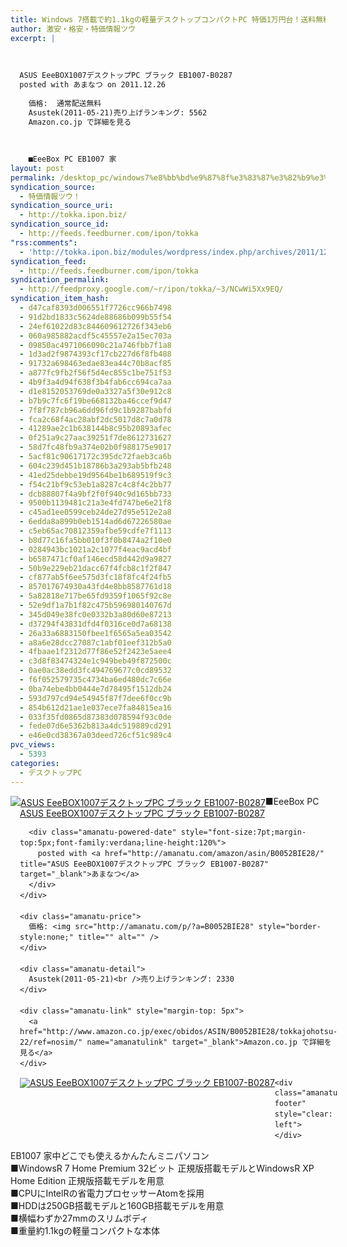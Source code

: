 ```yaml
---
title: Windows 7搭載で約1.1kgの軽量デスクトップコンパクトPC 特価1万円台！送料無料！
author: 激安・格安・特価情報ツウ
excerpt: |
  	
  
  	
  ASUS EeeBOX1007デスクトップPC ブラック EB1007-B0287
  posted with あまなつ on 2011.12.26
  
  	価格:  通常配送無料
  	Asustek(2011-05-21)売り上げランキング: 5562
  	Amazon.co.jp で詳細を見る
  
  	
  
  	■EeeBox PC EB1007 家
layout: post
permalink: /desktop_pc/windows7%e8%bb%bd%e9%87%8f%e3%83%87%e3%82%b9%e3%82%af%e3%83%88%e3%83%83%e3%83%97%e3%82%b3%e3%83%b3%e3%83%91%e3%82%af%e3%83%88pc-%e7%89%b9%e4%be%a11%e4%b8%87%e5%86%86%e5%8f%b0.html
syndication_source:
  - 特価情報ツウ！
syndication_source_uri:
  - http://tokka.ipon.biz/
syndication_source_id:
  - http://feeds.feedburner.com/ipon/tokka
"rss:comments":
  - 'http://tokka.ipon.biz/modules/wordpress/index.php/archives/2011/12/26/windows-711kgpc-2/#comments'
syndication_feed:
  - http://feeds.feedburner.com/ipon/tokka
syndication_permalink:
  - http://feedproxy.google.com/~r/ipon/tokka/~3/NCwWi5Xx9EQ/
syndication_item_hash:
  - d47caf8393d006551f7726cc966b7498
  - 91d2bd1833c5624de88686b099b55f54
  - 24ef61022d83c844609612726f343eb6
  - 060a985882acdf5c45557e2a15ec703a
  - 09850ac4971066090c21a746fbb7f1a8
  - 1d3ad2f9874393cf17cb227d6f8fb488
  - 91732a698463edae83ea44c70b8acf85
  - a877fc9fb2f56f5d4ec855c1be751f53
  - 4b9f3a4d94f638f3b4fab6cc694ca7aa
  - d1e8152053769de0a3327a5f30e912c8
  - b7b9c7fc6f19be668132ba46ccef9d47
  - 7f8f787cb96a6dd96fd9c1b9287babfd
  - fca2c68f4ac28abf2dc5017d8c7a0d78
  - 41289ae2c1b638144b8c95b20893afec
  - 0f251a9c27aac39251f7de8612731627
  - 58d7fc48fb9a374e02b0f988175e9017
  - 5acf81c90617172c395dc72faeb3ca6b
  - 604c239d451b18786b3a293ab5bfb248
  - 41ed25debbe19d9564be1b689519f9c3
  - f54c21bf9c53eb1a8287c4c8f4c2bb77
  - dcb88807f4a9bf2f0f940c9d165bb733
  - 9500b1139481c21a3e4fd747be6e21f8
  - c45ad1ee0599ceb24de27d95e512e2a8
  - 6edda8a899b0eb1514ad6d67226580ae
  - c5eb65ac70812359afbe59cdfe7f1113
  - b8d77c16fa5bb010f3f0b8474a2f10e0
  - 0284943bc1021a2c1077f4eac9acd4bf
  - b6587471cf0af146ecd58d442d9a9827
  - 50b9e229eb21dacc67f4fcb8c1f2f847
  - cf877ab5f6ee575d3fc18f8fc4f24fb5
  - 857017674930a43fd4e8bb8587761d18
  - 5a82818e717be65fd9359f1065f92c8e
  - 52e9df1a7b1f82c475b596980140767d
  - 345d049e38fc0e0332b3a80d60e87213
  - d37294f43831dfd4f0316ce0d7a68138
  - 26a33a6883150fbee1f6565a5ea03542
  - a8a6e28dcc27087c1abf01eef312b5a0
  - 4fbaae1f2312d77f86e52f2423e5aee4
  - c3d8f83474324e1c949beb49f872500c
  - 0ae0ac38edd3fc494769677c0cd89532
  - f6f052579735c4734ba6ed480dc7c66e
  - 0ba74ebe4bb0444e7d78495f1512db24
  - 593d797cd94e54945f87f7dee6f0cc9b
  - 854b612d21ae1e037ece7fa84815ea16
  - 033f35fd0865d87383d078594f93c0de
  - fede07d6e5362b813a4dc519889cd291
  - e46e0cd38367a03deed726cf51c989c4
pvc_views:
  - 5393
categories:
  - デスクトップPC
---
```

<div class="amanatu-box" style="margin-bottom:0px;">
  <div class="amanatu-image" style="float:left;">
    <a href="http://www.amazon.co.jp/exec/obidos/ASIN/B0052BIE28/tokkajohotsu-22/ref=nosim/" name="amanatulink" target="_blank"><img src="http://i0.wp.com/ecx.images-amazon.com/images/I/31ECZP9BFdL._SL160_.jpg?w=546" alt="ASUS EeeBOX1007デスクトップPC ブラック EB1007-B0287" style="border: none;" data-recalc-dims="1" /></a>
  </div>
  
  <div class="amanatu-info" style="float:left;margin-left:15px;line-height:120%">
    <div class="amanatu-name" style="margin-bottom:10px;line-height:120%">
      <a href="http://www.amazon.co.jp/exec/obidos/ASIN/B0052BIE28/tokkajohotsu-22/ref=nosim/" name="amanatulink" target="_blank">ASUS EeeBOX1007デスクトップPC ブラック EB1007-B0287</a> 
      
      <div class="amanatu-powered-date" style="font-size:7pt;margin-top:5px;font-family:verdana;line-height:120%">
        posted with <a href="http://amanatu.com/amazon/asin/B0052BIE28/" title="ASUS EeeBOX1007デスクトップPC ブラック EB1007-B0287" target="_blank">あまなつ</a>
      </div>
    </div>
    
    <div class="amanatu-price">
      価格: <img src="http://amanatu.com/p/?a=B0052BIE28" style="border-style:none;" title="" alt="" />
    </div>
    
    <div class="amanatu-detail">
      Asustek(2011-05-21)<br />売り上げランキング: 2330
    </div>
    
    <div class="amanatu-link" style="margin-top: 5px">
      <a href="http://www.amazon.co.jp/exec/obidos/ASIN/B0052BIE28/tokkajohotsu-22/ref=nosim/" name="amanatulink" target="_blank">Amazon.co.jp で詳細を見る</a>
    </div>
  </div>
  
  <div class="amanatu-footer" style="clear: left">
  </div>
  
  <div class="amanatu-imageset">
    <div class="amanatu-image" style="float:left;">
      <a href="http://www.amazon.co.jp/exec/obidos/ASIN/B0052BIE28/tokkajohotsu-22/ref=nosim/" name="amanatulink" target="_blank"><img src="http://i1.wp.com/ecx.images-amazon.com/images/I/319a7uIy7fL._AA160_.jpg?w=546" alt="ASUS EeeBOX1007デスクトップPC ブラック EB1007-B0287" style="border: none;" data-recalc-dims="1" /></a>
    </div>
    
    <div class="amanatu-footer" style="clear: left">
    </div>
  </div>
</div>

<!--more-->

  
■EeeBox PC EB1007 家中どこでも使えるかんたんミニパソコン  
■WindowsR 7 Home Premium 32ビット 正規版搭載モデルとWindowsR XP Home Edition 正規版搭載モデルを用意  
■CPUにIntelRの省電力プロセッサーAtomを採用  
■HDDは250GB搭載モデルと160GB搭載モデルを用意  
■横幅わずか27mmのスリムボディ  
■重量約1.1kgの軽量コンパクトな本体